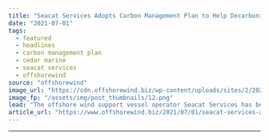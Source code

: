 ```yaml
---
title: "Seacat Services Adopts Carbon Management Plan to Help Decarbonise Offshore Wind Sector"
date: "2021-07-01"
tags: 
  - featured
  - headlines
  - carbon management plan
  - cedar marine
  - seacat services
  - offshorewind
source: "offshorewind"
image_url: "https://cdn.offshorewind.biz/wp-content/uploads/sites/2/2021/05/18115502/Seacat-Enterprise.png"
image_fp: "/assets/img/post_thumbnails/12.png"
lead: "The offshore wind support vessel operator Seacat Services has become the first business to"
article_url: "https://www.offshorewind.biz/2021/07/01/seacat-services-adopts-carbon-management-plan-to-help-decarbonise-offshore-wind-sector/"
---
```


---
